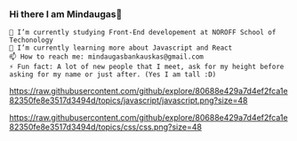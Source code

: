 ### Hi there I am Mindaugas👋


    🔭 I’m currently studying Front-End developement at NOROFF School of Techonology
    🌱 I’m currently learning more about Javascript and React
    📫 How to reach me: mindaugasbankauskas@gmail.com
    ⚡ Fun fact: A lot of new people that I meet, ask for my height before asking for my name or just after. (Yes I am tall :D)

https://raw.githubusercontent.com/github/explore/80688e429a7d4ef2fca1e82350fe8e3517d3494d/topics/javascript/javascript.png?size=48

https://raw.githubusercontent.com/github/explore/80688e429a7d4ef2fca1e82350fe8e3517d3494d/topics/css/css.png?size=48
